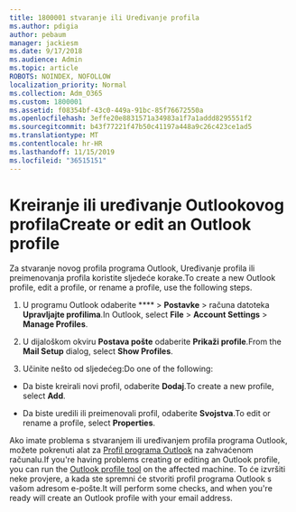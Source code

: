 ```yaml
---
title: 1800001 stvaranje ili Uređivanje profila
ms.author: pdigia
author: pebaum
manager: jackiesm
ms.date: 9/17/2018
ms.audience: Admin
ms.topic: article
ROBOTS: NOINDEX, NOFOLLOW
localization_priority: Normal
ms.collection: Adm_O365
ms.custom: 1800001
ms.assetid: f08354bf-43c0-449a-91bc-85f76672550a
ms.openlocfilehash: 3effe20e8831571a34983a1f7a1addd8295551f2
ms.sourcegitcommit: b43f77221f47b50c41197a448a9c26c423ce1ad5
ms.translationtype: MT
ms.contentlocale: hr-HR
ms.lasthandoff: 11/15/2019
ms.locfileid: "36515151"
---
```

# <a name="create-or-edit-an-outlook-profile"></a><span data-ttu-id="18f92-102">Kreiranje ili uređivanje Outlookovog profila</span><span class="sxs-lookup"><span data-stu-id="18f92-102">Create or edit an Outlook profile</span></span>

<span data-ttu-id="18f92-103">Za stvaranje novog profila programa Outlook, Uređivanje profila ili preimenovanja profila koristite sljedeće korake.</span><span class="sxs-lookup"><span data-stu-id="18f92-103">To create a new Outlook profile, edit a profile, or rename a profile, use the following steps.</span></span>
  
1. <span data-ttu-id="18f92-104">U programu Outlook odaberite \*\*\*\* \> **Postavke** \> računa datoteka **Upravljajte profilima**.</span><span class="sxs-lookup"><span data-stu-id="18f92-104">In Outlook, select **File** \> **Account Settings** \> **Manage Profiles**.</span></span>
    
2. <span data-ttu-id="18f92-105">U dijaloškom okviru **Postava pošte** odaberite **Prikaži profile**.</span><span class="sxs-lookup"><span data-stu-id="18f92-105">From the **Mail Setup** dialog, select **Show Profiles**.</span></span>
    
3. <span data-ttu-id="18f92-106">Učinite nešto od sljedećeg:</span><span class="sxs-lookup"><span data-stu-id="18f92-106">Do one of the following:</span></span>
    
  - <span data-ttu-id="18f92-107">Da biste kreirali novi profil, odaberite **Dodaj**.</span><span class="sxs-lookup"><span data-stu-id="18f92-107">To create a new profile, select **Add**.</span></span>
    
  - <span data-ttu-id="18f92-108">Da biste uredili ili preimenovali profil, odaberite **Svojstva**.</span><span class="sxs-lookup"><span data-stu-id="18f92-108">To edit or rename a profile, select **Properties**.</span></span>
    
<span data-ttu-id="18f92-109">Ako imate problema s stvaranjem ili uređivanjem profila programa Outlook, možete pokrenuti alat za [Profil programa Outlook](https://aka.ms/SaRA-OutlookSetupProfile) na zahvaćenom računalu.</span><span class="sxs-lookup"><span data-stu-id="18f92-109">If you're having problems creating or editing an Outlook profile, you can run the [Outlook profile tool](https://aka.ms/SaRA-OutlookSetupProfile) on the affected machine.</span></span> <span data-ttu-id="18f92-110">To će izvršiti neke provjere, a kada ste spremni će stvoriti profil programa Outlook s vašom adresom e-pošte.</span><span class="sxs-lookup"><span data-stu-id="18f92-110">It will perform some checks, and when you're ready will create an Outlook profile with your email address.</span></span> 
  

